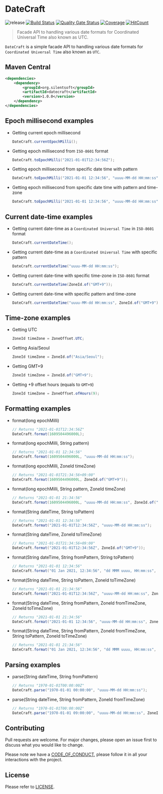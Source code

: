 # DateCraft

![release](https://img.shields.io/badge/release-v1.0.0-blue.svg)
[![Build Status](https://travis-ci.com/silentsoft/datecraft.svg?branch=main)](https://travis-ci.com/silentsoft/datecraft)
[![Quality Gate Status](https://sonarcloud.io/api/project_badges/measure?project=silentsoft_datecraft&metric=alert_status)](https://sonarcloud.io/dashboard?id=silentsoft_datecraft)
[![Coverage](https://sonarcloud.io/api/project_badges/measure?project=silentsoft_datecraft&metric=coverage)](https://sonarcloud.io/dashboard?id=silentsoft_datecraft)
[![HitCount](http://hits.dwyl.com/silentsoft/datecraft.svg)](http://hits.dwyl.com/silentsoft/datecraft)

> Facade API to handling various date formats for Coordinated Universal Time also known as UTC.

`DateCraft` is a simple facade API to handling various date formats for `Coordinated Universal Time` also known as `UTC`.

## Maven Central
```xml
<dependencies>
    <dependency>
        <groupId>org.silentsoft</groupId>
        <artifactId>datecraft</artifactId>
        <version>1.0.0</version>
    </dependency>
</dependencies>
```

## Epoch millisecond examples
  - Getting current epoch millisecond
    ```java
    DateCraft.currentEpochMilli();
    ```
  - Getting epoch millisecond from `ISO-8601` format
    ```java
    DateCraft.toEpochMilli("2021-01-01T12:34:56Z");
    ```
  - Getting epoch millisecond from specific date time with pattern
    ```java
    DateCraft.toEpochMilli("2021-01-01 12:34:56", "uuuu-MM-dd HH:mm:ss");
    ```
  - Getting epoch millisecond from specific date time with pattern and time-zone
    ```java
    DateCraft.toEpochMilli("2021-01-01 12:34:56", "uuuu-MM-dd HH:mm:ss", ZoneId.of("GMT+9"));
    ```

## Current date-time examples
  - Getting current date-time as a `Coordinated Universal Time` in `ISO-8601` format
    ```java
    DateCraft.currentDateTime();
    ```
  - Getting current date-time as a `Coordinated Universal Time` with specific pattern
    ```java
    DateCraft.currentDateTime("uuuu-MM-dd HH:mm:ss");
    ```
  - Getting current date-time with specific time-zone in `ISO-8601` format
    ```java
    DateCraft.currentDateTime(ZoneId.of("GMT+9"));
    ```
  - Getting current date-time with specific pattern and time-zone
    ```java
    DateCraft.currentDateTime("uuuu-MM-dd HH:mm:ss", ZoneId.of("GMT+9"));
    ```

## Time-zone examples
  - Getting UTC
    ```java
    ZoneId timeZone = ZoneOffset.UTC;
    ```
  - Getting Asia/Seoul
    ```java
    ZoneId timeZone = ZoneId.of("Asia/Seoul");
    ```
  - Getting GMT+9
    ```java
    ZoneId timeZone = ZoneId.of("GMT+9");
    ```
  - Getting +9 offset hours (equals to `GMT+9`)
    ```java
    ZoneId timeZone = ZoneOffset.ofHours(9);
    ```

## Formatting examples
  - format(long epochMilli)
    ```java
    // Returns "2021-01-01T12:34:56Z"
    DateCraft.format(1609504496000L);
    ```
  - format(long epochMilli, String pattern)
    ```java
    // Returns "2021-01-01 12:34:56"
    DateCraft.format(1609504496000L, "uuuu-MM-dd HH:mm:ss");
    ```
  - format(long epochMilli, ZoneId timeZone)
    ```java
    // Returns "2021-01-01T21:34:56+09:00"
    DateCraft.format(1609504496000L, ZoneId.of("GMT+9"));
    ```
  - format(long epochMilli, String pattern, ZoneId timeZone)
    ```java
    // Returns "2021-01-01 21:34:56"
    DateCraft.format(1609504496000L, "uuuu-MM-dd HH:mm:ss", ZoneId.of("GMT+9"));
    ```
  - format(String dateTime, String toPattern)
    ```java
    // Returns "2021-01-01 12:34:56"
    DateCraft.format("2021-01-01T12:34:56Z", "uuuu-MM-dd HH:mm:ss");
    ```
  - format(String dateTime, ZoneId toTimeZone)
    ```java
    // Returns "2021-01-01T21:34:56+09:00"
    DateCraft.format("2021-01-01T12:34:56Z", ZoneId.of("GMT+9"));
    ```
  - format(String dateTime, String fromPattern, String toPattern)
    ```java
    // Returns "2021-01-01 12:34:56"
    DateCraft.format("01 Jan 2021, 12:34:56", "dd MMM uuuu, HH:mm:ss", "uuuu-MM-dd HH:mm:ss");
    ```
  - format(String dateTime, String toPattern, ZoneId toTimeZone)
    ```java
    // Returns "2021-01-01 21:34:56"
    DateCraft.format("2021-01-01T12:34:56Z", "uuuu-MM-dd HH:mm:ss", ZoneId.of("GMT+9"));
    ```
  - format(String dateTime, String fromPattern, ZoneId fromTimeZone, ZoneId toTimeZone)
    ```java
    // Returns "2021-01-01 21:34:56"
    DateCraft.format("2021-01-01 12:34:56", "uuuu-MM-dd HH:mm:ss", ZoneOffset.UTC, ZoneId.of("GMT+9"));
    ```
  - format(String dateTime, String fromPattern, ZoneId fromTimeZone, String toPattern, ZoneId toTimeZone)
    ```java
    // Returns "2021-01-01 21:34:56"
    DateCraft.format("01 Jan 2021, 12:34:56", "dd MMM uuuu, HH:mm:ss", ZoneOffset.UTC, "uuuu-MM-dd HH:mm:ss", ZoneId.of("GMT+9"));
    ```

## Parsing examples
  - parse(String dateTime, String fromPattern)
    ```java
    // Returns "1970-01-01T00:00:00Z"
    DateCraft.parse("1970-01-01 00:00:00", "uuuu-MM-dd HH:mm:ss");
    ```
  - parse(String dateTime, String fromPattern, ZoneId fromTimeZone)
    ```java
    // Returns "1970-01-01T00:00:00Z"
    DateCraft.parse("1970-01-01 09:00:00", "uuuu-MM-dd HH:mm:ss", ZoneId.of("GMT+9"));
    ```

## Contributing
Pull requests are welcome. For major changes, please open an issue first to discuss what you would like to change.

Please note we have a [CODE_OF_CONDUCT](https://github.com/silentsoft/datecraft/blob/main/CODE_OF_CONDUCT.md), please follow it in all your interactions with the project.

## License
Please refer to [LICENSE](https://github.com/silentsoft/datecraft/blob/main/LICENSE.txt).
